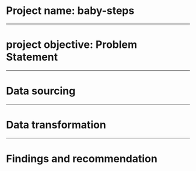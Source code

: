 # Project name: baby-steps

-----
# project objective: Problem Statement



-----
# Data sourcing



-----
# Data transformation



-----
# Findings and recommendation
